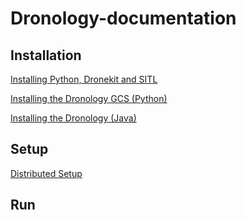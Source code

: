 # Dronology-documentation


## Installation

[Installing Python, Dronekit and SITL](http://....)

[Installing the Dronology GCS (Python)](https://github.com/SAREC-Lab/Dronology-documentation/new/master/install/install-GCS.md)

[Installing the Dronology (Java)](https://github.com/SAREC-Lab/Dronology-documentation/new/master/install/install-dronology.md)



## Setup

[Distributed Setup](http://....)


## Run

